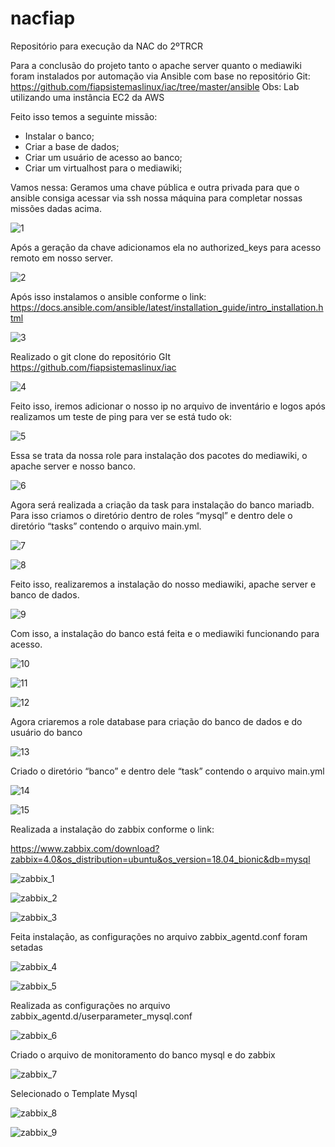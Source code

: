 # nacfiap
Repositório para execução da NAC do 2ºTRCR

Para a conclusão do projeto tanto o apache server quanto o mediawiki foram instalados por automação via Ansible com base no repositório Git: https://github.com/fiapsistemaslinux/iac/tree/master/ansible
Obs: Lab utilizando uma instância EC2 da AWS

Feito isso temos a seguinte missão:
- Instalar o banco;
- Criar a base de dados;
- Criar um usuário de acesso ao banco;
- Criar um virtualhost para o mediawiki;

Vamos nessa:
Geramos uma chave pública e outra privada para que o ansible consiga acessar via ssh nossa máquina para completar nossas missões dadas acima.
 
![1](https://user-images.githubusercontent.com/51094112/67945598-123f3100-fbbe-11e9-8b46-2884dbfe5a25.png)

Após a geração da chave adicionamos ela no authorized_keys para acesso remoto em nosso server.
 
![2](https://user-images.githubusercontent.com/51094112/67945644-2f73ff80-fbbe-11e9-87aa-2ae02f956250.png)

Após isso instalamos o ansible conforme o link: https://docs.ansible.com/ansible/latest/installation_guide/intro_installation.html
 
![3](https://user-images.githubusercontent.com/51094112/67945651-31d65980-fbbe-11e9-9455-9b7bbec55f01.png)

Realizado o git clone do repositório GIt https://github.com/fiapsistemaslinux/iac
 
![4](https://user-images.githubusercontent.com/51094112/67945657-3995fe00-fbbe-11e9-966e-d4e612a3dae9.png)

Feito isso, iremos adicionar o nosso ip no arquivo de inventário e logos após realizamos um teste de ping para ver se está tudo ok:

![5](https://user-images.githubusercontent.com/51094112/67945662-3c90ee80-fbbe-11e9-87a2-1210d1b44e41.png)

Essa se trata da nossa role para instalação dos pacotes do mediawiki, o apache server e nosso banco.

![6](https://user-images.githubusercontent.com/51094112/67945666-3f8bdf00-fbbe-11e9-8b9f-ddb3eca930db.png)
 
Agora será realizada a criação da task para instalação do banco mariadb. Para isso criamos o diretório dentro de roles “mysql” e dentro dele o diretório “tasks” contendo o arquivo main.yml.

![7](https://user-images.githubusercontent.com/51094112/67945677-44509300-fbbe-11e9-8164-be5b0d9c01cb.png)

![8](https://user-images.githubusercontent.com/51094112/67945684-47e41a00-fbbe-11e9-9d51-d437c1add99c.png)
 
Feito isso, realizaremos a instalação do nosso mediawiki, apache server e banco de dados.

![9](https://user-images.githubusercontent.com/51094112/67945692-4ca8ce00-fbbe-11e9-85a1-85a18b5b0113.png)
 
Com isso, a instalação do banco está feita e o mediawiki funcionando para acesso.

![10](https://user-images.githubusercontent.com/51094112/67945697-52061880-fbbe-11e9-849c-dd3b1559cf5e.png)

![11](https://user-images.githubusercontent.com/51094112/67945705-56cacc80-fbbe-11e9-98c7-68e02c3a530c.png) 

![12](https://user-images.githubusercontent.com/51094112/67945711-59c5bd00-fbbe-11e9-9f34-ff6e81eb79c9.png)

Agora criaremos a role database para criação do banco de dados e do usuário do banco
 
![13](https://user-images.githubusercontent.com/51094112/67945717-5cc0ad80-fbbe-11e9-8b93-71ccfcf52bb0.png)


Criado o diretório “banco” e dentro dele “task” contendo o arquivo main.yml

![14](https://user-images.githubusercontent.com/51094112/67945726-634f2500-fbbe-11e9-81b0-60aff34b18df.png)

![15](https://user-images.githubusercontent.com/51094112/67945733-677b4280-fbbe-11e9-8d5d-e9a25af300e7.png)

 
Realizada a instalação do zabbix conforme o link:

https://www.zabbix.com/download?zabbix=4.0&os_distribution=ubuntu&os_version=18.04_bionic&db=mysql

![zabbix_1](https://user-images.githubusercontent.com/51094112/67946269-becde280-fbbf-11e9-8600-1b4887e14d2b.PNG)

![zabbix_2](https://user-images.githubusercontent.com/51094112/67946274-c3929680-fbbf-11e9-8a66-27ba39ee7792.PNG)

![zabbix_3](https://user-images.githubusercontent.com/51094112/67946278-c5f4f080-fbbf-11e9-8962-8d25f80eacc3.PNG)

Feita instalação, as configurações no arquivo zabbix_agentd.conf foram setadas

![zabbix_4](https://user-images.githubusercontent.com/51094112/67946286-cc836800-fbbf-11e9-8221-7c1f24dab420.PNG)

![zabbix_5](https://user-images.githubusercontent.com/51094112/67946293-cf7e5880-fbbf-11e9-8dca-8c80105f0945.PNG)

Realizada as configurações no arquivo zabbix_agentd.d/userparameter_mysql.conf

![zabbix_6](https://user-images.githubusercontent.com/51094112/67946296-d311df80-fbbf-11e9-845f-a0e553b6597a.PNG)

Criado o arquivo de monitoramento do banco mysql e do zabbix

![zabbix_7](https://user-images.githubusercontent.com/51094112/67946302-d6a56680-fbbf-11e9-8486-ce2ace25d94b.PNG)

Selecionado o Template Mysql

![zabbix_8](https://user-images.githubusercontent.com/51094112/67946308-d9a05700-fbbf-11e9-9530-ffcee02c225c.PNG)

![zabbix_9](https://user-images.githubusercontent.com/51094112/67946318-de650b00-fbbf-11e9-8f43-4840004be104.PNG)
